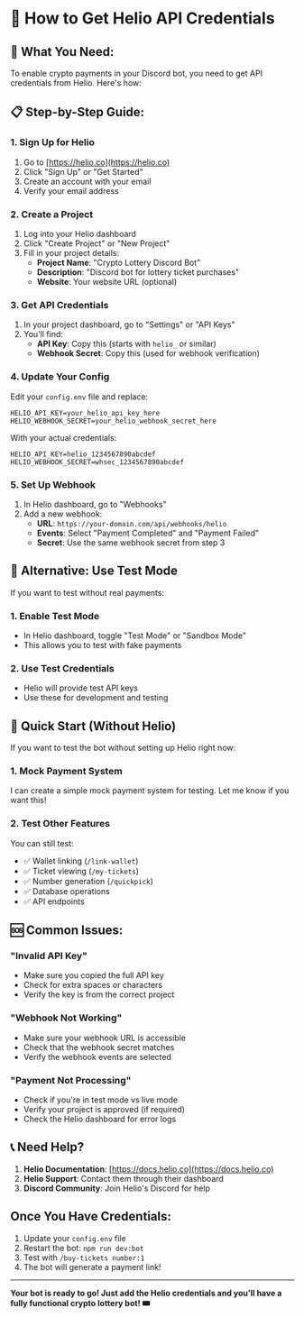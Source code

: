 # 🔑 How to Get Helio API Credentials

## 🎯 **What You Need:**

To enable crypto payments in your Discord bot, you need to get API credentials from Helio. Here's how:

## 📋 **Step-by-Step Guide:**

### 1. **Sign Up for Helio**
1. Go to [https://helio.co](https://helio.co)
2. Click "Sign Up" or "Get Started"
3. Create an account with your email
4. Verify your email address

### 2. **Create a Project**
1. Log into your Helio dashboard
2. Click "Create Project" or "New Project"
3. Fill in your project details:
    - **Project Name**: "Crypto Lottery Discord Bot"
    - **Description**: "Discord bot for lottery ticket purchases"
    - **Website**: Your website URL (optional)

### 3. **Get API Credentials**
1. In your project dashboard, go to "Settings" or "API Keys"
2. You'll find:
   - **API Key**: Copy this (starts with `helio_` or similar)
   - **Webhook Secret**: Copy this (used for webhook verification)

### 4. **Update Your Config**
Edit your `config.env` file and replace:
```env
HELIO_API_KEY=your_helio_api_key_here
HELIO_WEBHOOK_SECRET=your_helio_webhook_secret_here
```

With your actual credentials:
```env
HELIO_API_KEY=helio_1234567890abcdef
HELIO_WEBHOOK_SECRET=whsec_1234567890abcdef
```

### 5. **Set Up Webhook**
1. In Helio dashboard, go to "Webhooks"
2. Add a new webhook:
   - **URL**: `https://your-domain.com/api/webhooks/helio`
   - **Events**: Select "Payment Completed" and "Payment Failed"
   - **Secret**: Use the same webhook secret from step 3

## 🔧 **Alternative: Use Test Mode**

If you want to test without real payments:

### 1. **Enable Test Mode**
- In Helio dashboard, toggle "Test Mode" or "Sandbox Mode"
- This allows you to test with fake payments

### 2. **Use Test Credentials**
- Helio will provide test API keys
- Use these for development and testing

## 🚀 **Quick Start (Without Helio)**

If you want to test the bot without setting up Helio right now:

### 1. **Mock Payment System**
I can create a simple mock payment system for testing. Let me know if you want this!

### 2. **Test Other Features**
You can still test:
- ✅ Wallet linking (`/link-wallet`)
- ✅ Ticket viewing (`/my-tickets`)
- ✅ Number generation (`/quickpick`)
- ✅ Database operations
- ✅ API endpoints

## 🆘 **Common Issues:**

### "Invalid API Key"
- Make sure you copied the full API key
- Check for extra spaces or characters
- Verify the key is from the correct project

### "Webhook Not Working"
- Make sure your webhook URL is accessible
- Check that the webhook secret matches
- Verify the webhook events are selected

### "Payment Not Processing"
- Check if you're in test mode vs live mode
- Verify your project is approved (if required)
- Check the Helio dashboard for error logs

## 📞 **Need Help?**

1. **Helio Documentation**: [https://docs.helio.co](https://docs.helio.co)
2. **Helio Support**: Contact them through their dashboard
3. **Discord Community**: Join Helio's Discord for help

##  **Once You Have Credentials:**

1. Update your `config.env` file
2. Restart the bot: `npm run dev:bot`
3. Test with `/buy-tickets number:1`
4. The bot will generate a payment link!

---

**Your bot is ready to go! Just add the Helio credentials and you'll have a fully functional crypto lottery bot! 🎟️**
